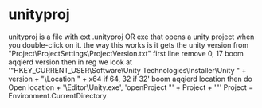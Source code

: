 # unityproj
unityproj is a file with ext .unityproj OR exe that opens a unity project when you double-click on it.<n>
<n>
the way this works is it gets the unity version from "Project\ProjectSettings\ProjectVersion.txt" first line remove 0, 17 boom aqqierd version<n>
then in reg we look at '"HKEY_CURRENT_USER\Software\Unity Technologies\Installer\Unity " + version + "\Location " + x64 if 64, 32 if 32' boom aqqierd location<n>
then do Open location + '\Editor\Unity.exe', 'openProject "' + Project + '"'<n>
<n>
Project = Environment.CurrentDirectory
